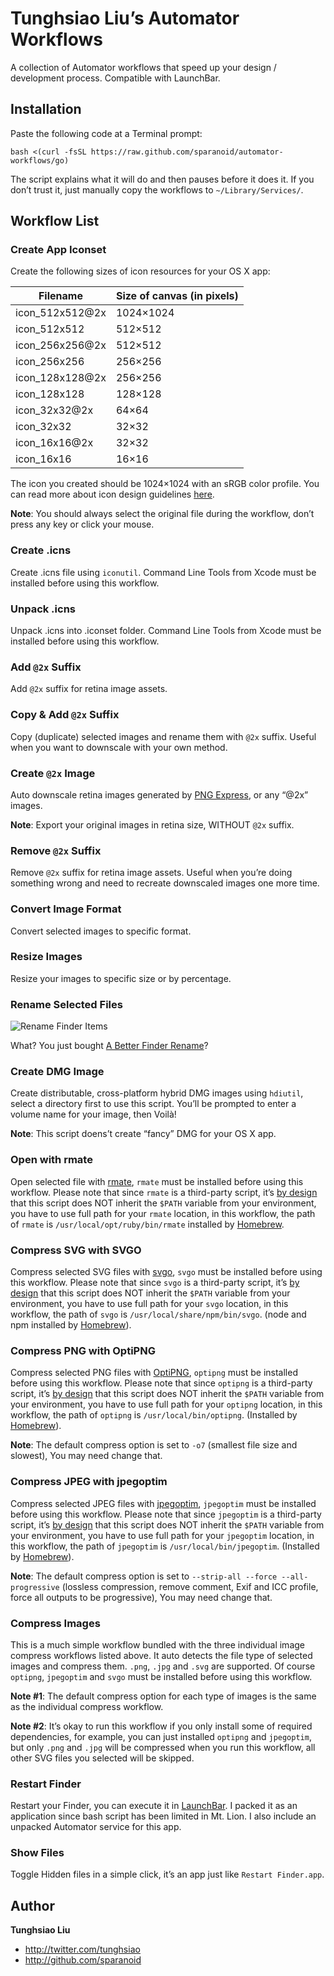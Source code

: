 # Tunghsiao Liu’s Automator Workflows
A collection of Automator workflows that speed up your design / development process. Compatible with LaunchBar.

## Installation

Paste the following code at a Terminal prompt:

```shell
bash <(curl -fsSL https://raw.github.com/sparanoid/automator-workflows/go)
```

The script explains what it will do and then pauses before it does it. If you don’t trust it, just manually copy the workflows to `~/Library/Services/`.

## Workflow List

### Create App Iconset
Create the following sizes of icon resources for your OS X app:

Filename | Size of canvas (in pixels)
--- | ---
icon_512x512@2x | 1024×1024
icon_512x512    | 512×512
icon_256x256@2x | 512×512
icon_256x256    | 256×256
icon_128x128@2x | 256×256
icon_128x128    | 128×128
icon_32x32@2x   | 64×64
icon_32x32      | 32×32
icon_16x16@2x   | 32×32
icon_16x16      | 16×16

The icon you created should be 1024×1024 with an sRGB color profile. You can read more about icon design guidelines [here](http://developer.apple.com/library/mac/documentation/userexperience/conceptual/applehiguidelines/IconsImages/IconsImages.html).

**Note**: You should always select the original file during the workflow, don’t press any key or click your mouse.

### Create .icns
Create .icns file using `iconutil`. Command Line Tools from Xcode must be installed before using this workflow.

### Unpack .icns
Unpack .icns into .iconset folder. Command Line Tools from Xcode must be installed before using this workflow.

### Add `@2x` Suffix
Add `@2x` suffix for retina image assets.

### Copy & Add `@2x` Suffix
Copy (duplicate) selected images and rename them with `@2x` suffix. Useful when you want to downscale with your own method.

### Create `@2x` Image
Auto downscale retina images generated by [PNG Express](http://www.pngexpress.com/), or any “@2x” images.

**Note**: Export your original images in retina size, WITHOUT `@2x` suffix.

### Remove `@2x` Suffix
Remove `@2x` suffix for retina image assets. Useful when you’re doing something wrong and need to recreate downscaled images one more time.

### Convert Image Format
Convert selected images to specific format.

### Resize Images
Resize your images to specific size or by percentage.

### Rename Selected Files

![Rename Finder Items](https://raw.github.com/sparanoid/rsrc/automator-workflows/01-rename-finder-items.png)

What? You just bought [A Better Finder Rename](http://www.publicspace.net/ABetterFinderRename/)?

### Create DMG Image
Create distributable, cross-platform hybrid DMG images using `hdiutil`, select a directory first to use this script. You’ll be prompted to enter a volume name for your image, then Voilà!

**Note**: This script doens’t create “fancy” DMG for your OS X app.

### Open with rmate
Open selected file with [rmate](https://github.com/textmate/rmate), `rmate` must be installed before using this workflow. Please note that since `rmate` is a third-party script, it’s [by design](http://developer.apple.com/library/mac/#technotes/tn2065/_index.html) that this script does NOT inherit the `$PATH` variable from your environment, you have to use full path for your `rmate` location, in this workflow, the path of `rmate` is `/usr/local/opt/ruby/bin/rmate` installed by [Homebrew](http://mxcl.github.io/homebrew/).

### Compress SVG with SVGO
Compress selected SVG files with [svgo](https://github.com/svg/svgo), `svgo` must be installed before using this workflow. Please note that since `svgo` is a third-party script, it’s [by design](http://developer.apple.com/library/mac/#technotes/tn2065/_index.html) that this script does NOT inherit the `$PATH` variable from your environment, you have to use full path for your `svgo` location, in this workflow, the path of `svgo` is `/usr/local/share/npm/bin/svgo`. (node and npm installed by [Homebrew](http://mxcl.github.io/homebrew/)).

### Compress PNG with OptiPNG
Compress selected PNG files with [OptiPNG](http://optipng.sourceforge.net/), `optipng` must be installed before using this workflow. Please note that since `optipng` is a third-party script, it’s [by design](http://developer.apple.com/library/mac/#technotes/tn2065/_index.html) that this script does NOT inherit the `$PATH` variable from your environment, you have to use full path for your `optipng` location, in this workflow, the path of `optipng` is `/usr/local/bin/optipng`. (Installed by [Homebrew](http://mxcl.github.io/homebrew/)).

**Note**: The default compress option is set to `-o7` (smallest file size and slowest), You may need change that.

### Compress JPEG with jpegoptim
Compress selected JPEG files with [jpegoptim](http://github.com/tjko/jpegoptim), `jpegoptim` must be installed before using this workflow. Please note that since `jpegoptim` is a third-party script, it’s [by design](http://developer.apple.com/library/mac/#technotes/tn2065/_index.html) that this script does NOT inherit the `$PATH` variable from your environment, you have to use full path for your `jpegoptim` location, in this workflow, the path of `jpegoptim` is `/usr/local/bin/jpegoptim`. (Installed by [Homebrew](http://mxcl.github.io/homebrew/)).

**Note**: The default compress option is set to `--strip-all --force --all-progressive` (lossless compression, remove comment, Exif and ICC profile, force all outputs to be progressive), You may need change that.

### Compress Images
This is a much simple workflow bundled with the three individual image compress workflows listed above. It auto detects the file type of selected images and compress them. `.png`, `.jpg` and `.svg` are supported. Of course `optipng`, `jpegoptim` and `svgo` must be installed before using this workflow.

**Note #1**: The default compress option for each type of images is the same as the individual compress workflow.

**Note #2**: It’s okay to run this workflow if you only install some of required dependencies, for example, you can just installed `optipng` and `jpegoptim`, but only `.png` and `.jpg` will be compressed when you run this workflow, all other SVG files you selected will be skipped.

### Restart Finder
Restart your Finder, you can execute it in [LaunchBar](www.obdev.at/launchbar/). I packed it as an application since bash script has been limited in Mt. Lion. I also include an unpacked Automator service for this app.

### Show Files
Toggle Hidden files in a simple click, it’s an app just like `Restart Finder.app`.

## Author

**Tunghsiao Liu**

+ http://twitter.com/tunghsiao
+ http://github.com/sparanoid
